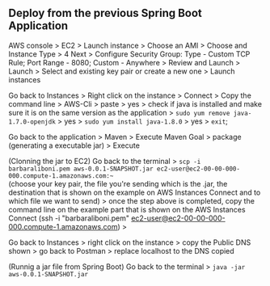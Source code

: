## Deploy from the previous Spring Boot Application 

AWS console > EC2 > Launch instance > Choose an AMI > Choose and Instance Type > 4 Next >
Configure Security Group: Type - Custom TCP Rule; Port Range - 8080; Custom - Anywhere > Review and Launch >
Launch > Select and existing key pair or create a new one > Launch instances 

Go back to Instances > Right click on the instance > Connect > Copy the command line > AWS-Cli > paste > yes >
check if java is installed and make sure it is on the same version as the application > `sudo yum remove java-1.7.0-openjdk` > 
yes > `sudo yum install java-1.8.0` > yes > `exit`; 

Go back to the application > Maven > Execute Maven Goal > package (generating a executable jar) > Execute 

(Clonning the jar to EC2) Go back to the terminal > `scp -i barbaraliboni.pem aws-0.0.1-SNAPSHOT.jar ec2-user@ec2-00-00-000-000.compute-1.amazonaws.com:~`  
(choose your key pair, the file you're sending which is the .jar, the destination that is shown on the example on AWS Instances Connect and to which file we want to send) > 
once the step above is completed, copy the command line on the example part that is shown on the AWS Instances Connect (ssh -i "barbaraliboni.pem" ec2-user@ec2-00-00-000-000.compute-1.amazonaws.com) > 

Go back to Instances > right click on the instance > copy the Public DNS shown > go back to Postman > replace localhost to the DNS copied

(Runnig a jar file from Spring Boot) Go back to the terminal > `java -jar aws-0.0.1-SNAPSHOT.jar`